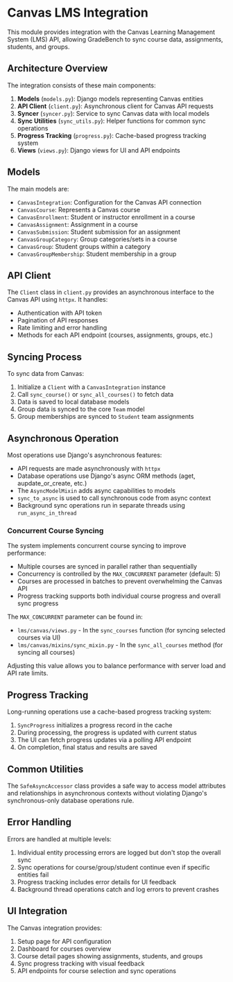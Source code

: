 # Canvas LMS Integration

This module provides integration with the Canvas Learning Management System (LMS) API, allowing GradeBench to sync course data, assignments, students, and groups.

## Architecture Overview

The integration consists of these main components:

1. **Models** (`models.py`): Django models representing Canvas entities
2. **API Client** (`client.py`): Asynchronous client for Canvas API requests
3. **Syncer** (`syncer.py`): Service to sync Canvas data with local models
4. **Sync Utilities** (`sync_utils.py`): Helper functions for common sync operations
5. **Progress Tracking** (`progress.py`): Cache-based progress tracking system
6. **Views** (`views.py`): Django views for UI and API endpoints

## Models

The main models are:

- `CanvasIntegration`: Configuration for the Canvas API connection
- `CanvasCourse`: Represents a Canvas course 
- `CanvasEnrollment`: Student or instructor enrollment in a course
- `CanvasAssignment`: Assignment in a course
- `CanvasSubmission`: Student submission for an assignment
- `CanvasGroupCategory`: Group categories/sets in a course
- `CanvasGroup`: Student groups within a category
- `CanvasGroupMembership`: Student membership in a group

## API Client

The `Client` class in `client.py` provides an asynchronous interface to the Canvas API using `httpx`. It handles:

- Authentication with API token
- Pagination of API responses
- Rate limiting and error handling
- Methods for each API endpoint (courses, assignments, groups, etc.)

## Syncing Process

To sync data from Canvas:

1. Initialize a `Client` with a `CanvasIntegration` instance
2. Call `sync_course()` or `sync_all_courses()` to fetch data
3. Data is saved to local database models
4. Group data is synced to the core `Team` model
5. Group memberships are synced to `Student` team assignments

## Asynchronous Operation

Most operations use Django's asynchronous features:

- API requests are made asynchronously with `httpx`
- Database operations use Django's async ORM methods (aget, aupdate_or_create, etc.)
- The `AsyncModelMixin` adds async capabilities to models
- `sync_to_async` is used to call synchronous code from async context
- Background sync operations run in separate threads using `run_async_in_thread`

### Concurrent Course Syncing

The system implements concurrent course syncing to improve performance:

- Multiple courses are synced in parallel rather than sequentially
- Concurrency is controlled by the `MAX_CONCURRENT` parameter (default: 5)
- Courses are processed in batches to prevent overwhelming the Canvas API
- Progress tracking supports both individual course progress and overall sync progress

The `MAX_CONCURRENT` parameter can be found in:
- `lms/canvas/views.py` - In the `sync_courses` function (for syncing selected courses via UI)
- `lms/canvas/mixins/sync_mixin.py` - In the `sync_all_courses` method (for syncing all courses)

Adjusting this value allows you to balance performance with server load and API rate limits.

## Progress Tracking

Long-running operations use a cache-based progress tracking system:

1. `SyncProgress` initializes a progress record in the cache
2. During processing, the progress is updated with current status
3. The UI can fetch progress updates via a polling API endpoint
4. On completion, final status and results are saved

## Common Utilities

The `SafeAsyncAccessor` class provides a safe way to access model attributes and relationships in asynchronous contexts without violating Django's synchronous-only database operations rule.

## Error Handling

Errors are handled at multiple levels:

1. Individual entity processing errors are logged but don't stop the overall sync
2. Sync operations for course/group/student continue even if specific entities fail
3. Progress tracking includes error details for UI feedback
4. Background thread operations catch and log errors to prevent crashes

## UI Integration

The Canvas integration provides:

1. Setup page for API configuration
2. Dashboard for courses overview
3. Course detail pages showing assignments, students, and groups
4. Sync progress tracking with visual feedback
5. API endpoints for course selection and sync operations